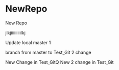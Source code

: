 # NewRepo
New Repo


jlkjiiiiiiiiilkj

Update local master 1

branch from master to Test_Git 2 change





New Change in Test_GitQ
New 2 change in Test_Git
